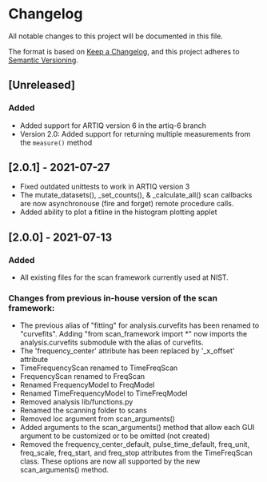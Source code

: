 # Changelog

All notable changes to this project will be documented in this file.

The format is based on [Keep a Changelog](https://keepachangelog.com/en/1.0.0/),
and this project adheres to [Semantic Versioning](https://semver.org/spec/v2.0.0.html).

## [Unreleased]

### Added 

- Added support for ARTIQ version 6 in the artiq-6 branch
- Version 2.0: Added support for returning multiple measurements from the `measure()` method 

## [2.0.1] - 2021-07-27

- Fixed outdated unittests to work in ARTIQ version 3
- The mutate_datasets(), _set_counts(), & _calculate_all() scan callbacks are now asynchronouse (fire and forget) 
  remote procedure calls.
- Added ability to plot a fitline in the histogram plotting applet

## [2.0.0] - 2021-07-13

### Added

- All existing files for the scan framework currently used at NIST.

### Changes from previous in-house version of the scan framework:
- The previous alias of "fitting" for analysis.curvefits has been renamed to "curvefits".  Adding 
  "from scan_framework import *" now imports the analysis.curvefits submodule with the alias of curvefits. 
- The 'frequency_center' attribute has been replaced by '_x_offset' attribute
- TimeFrequencyScan renamed to TimeFreqScan
- FrequencyScan renamed to FreqScan
- Renamed FrequencyModel to FreqModel
- Renamed TimeFrequencyModel to TimeFreqModel
- Removed analysis lib/functions.py
- Renamed the scanning folder to scans
- Removed loc argument from scan_arguments()
- Added arguments to the scan_arguments() method that allow each GUI argument to be customized 
  or to be omitted (not created)
- Removed the frequency_center_default, pulse_time_default, freq_unit, freq_scale, freq_start, and 
  freq_stop attributes from the TimeFreqScan class.  These options are now all supported by the new 
  scan_arguments() method.
